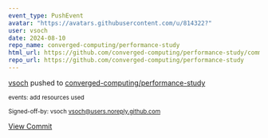 ```yaml
---
event_type: PushEvent
avatar: "https://avatars.githubusercontent.com/u/814322?"
user: vsoch
date: 2024-08-10
repo_name: converged-computing/performance-study
html_url: https://github.com/converged-computing/performance-study/commit/1771c53513cfc8ba06547e32b84ffe32f975816f
repo_url: https://github.com/converged-computing/performance-study
---
```


<a href='https://github.com/vsoch' target='_blank'>vsoch</a> pushed to <a href='https://github.com/converged-computing/performance-study' target='_blank'>converged-computing/performance-study</a>

<small>events: add resources used

Signed-off-by: vsoch <vsoch@users.noreply.github.com></small>

<a href='https://github.com/converged-computing/performance-study/commit/1771c53513cfc8ba06547e32b84ffe32f975816f' target='_blank'>View Commit</a>